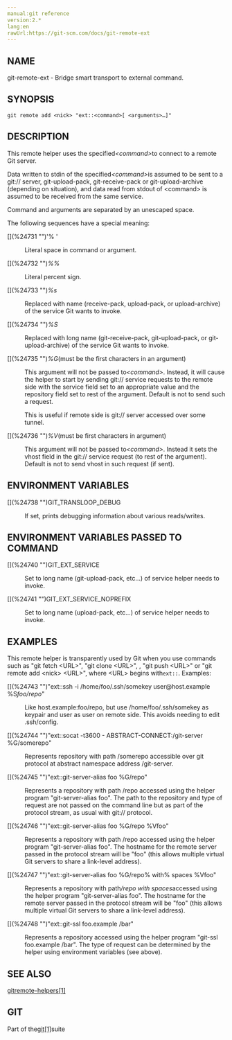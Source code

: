 ```yaml
---
manual:git reference
version:2.*
lang:en
rawUrl:https://git-scm.com/docs/git-remote-ext
---
```



## [](%24728 "")NAME<a name="_name"></a>


git-remote-ext - Bridge smart transport to external command.





## [](%24729 "")SYNOPSIS<a name="_synopsis"></a>

```
git remote add <nick> "ext::<command>[ <arguments>…​]"
```




## [](%24730 "")DESCRIPTION<a name="_description"></a>


This remote helper uses the specified<em>&lt;command&gt;</em>to connect to a remote Git server.




Data written to stdin of the specified<em>&lt;command&gt;</em>is assumed to be sent to a git:// server, git-upload-pack, git-receive-pack or git-upload-archive (depending on situation), and data read from stdout of &lt;command&gt; is assumed to be received from the same service.




Command and arguments are separated by an unescaped space.




The following sequences have a special meaning:


<dl><dt id='git-remote-ext-'>[](%24731 "")&#39;% &#39;</dt><dd>

Literal space in command or argument.

</dd><dt id='git-remote-ext-emem'>[](%24732 "")<em>%%</em></dt><dd>

Literal percent sign.

</dd><dt id='git-remote-ext-emsem'>[](%24733 "")<em>%s</em></dt><dd>

Replaced with name (receive-pack, upload-pack, or upload-archive) of the service Git wants to invoke.

</dd><dt id='git-remote-ext-emSem'>[](%24734 "")<em>%S</em></dt><dd>

Replaced with long name (git-receive-pack, git-upload-pack, or git-upload-archive) of the service Git wants to invoke.

</dd><dt id='git-remote-ext-emGemmustbethefirstcharactersinanargument'>[](%24735 "")<em>%G</em>(must be the first characters in an argument)</dt><dd>

This argument will not be passed to<em>&lt;command&gt;</em>. Instead, it will cause the helper to start by sending git:// service requests to the remote side with the service field set to an appropriate value and the repository field set to rest of the argument. Default is not to send such a request.



This is useful if remote side is git:// server accessed over some tunnel.


</dd><dt id='git-remote-ext-emVemmustbefirstcharactersinargument'>[](%24736 "")<em>%V</em>(must be first characters in argument)</dt><dd>

This argument will not be passed to<em>&lt;command&gt;</em>. Instead it sets the vhost field in the git:// service request (to rest of the argument). Default is not to send vhost in such request (if sent).

</dd></dl>



## [](%24737 "")ENVIRONMENT VARIABLES<a name="_environment_variables"></a>
<dl><dt id='git-remote-ext-GITTRANSLOOPDEBUG'>[](%24738 "")GIT_TRANSLOOP_DEBUG</dt><dd>

If set, prints debugging information about various reads/writes.

</dd></dl>



## [](%24739 "")ENVIRONMENT VARIABLES PASSED TO COMMAND<a name="_environment_variables_passed_to_command"></a>
<dl><dt id='git-remote-ext-GITEXTSERVICE'>[](%24740 "")GIT_EXT_SERVICE</dt><dd>

Set to long name (git-upload-pack, etc…​) of service helper needs to invoke.

</dd><dt id='git-remote-ext-GITEXTSERVICENOPREFIX'>[](%24741 "")GIT_EXT_SERVICE_NOPREFIX</dt><dd>

Set to long name (upload-pack, etc…​) of service helper needs to invoke.

</dd></dl>



## [](%24742 "")EXAMPLES<a name="_examples"></a>


This remote helper is transparently used by Git when you use commands such as &quot;git fetch &lt;URL&gt;&quot;, &quot;git clone &lt;URL&gt;&quot;, , &quot;git push &lt;URL&gt;&quot; or &quot;git remote add &lt;nick&gt; &lt;URL&gt;&quot;, where &lt;URL&gt; begins with`ext::`. Examples:


<dl><dt id='git-remote-ext-extssh-ihomefoosshsomekeyuser64hostexampleSemfoorepoem'>[](%24743 "")&quot;ext::ssh -i /home/foo/.ssh/somekey user@host.example %S<em>foo/repo</em>&quot;</dt><dd>

Like host.example:foo/repo, but use /home/foo/.ssh/somekey as keypair and user as user on remote side. This avoids needing to edit .ssh/config.

</dd><dt id='git-remote-ext-extsocat-t3600-ABSTRACT-CONNECTgit-serverGsomerepo'>[](%24744 "")&quot;ext::socat -t3600 - ABSTRACT-CONNECT:/git-server %G/somerepo&quot;</dt><dd>

Represents repository with path /somerepo accessible over git protocol at abstract namespace address /git-server.

</dd><dt id='git-remote-ext-extgit-server-aliasfooGrepo'>[](%24745 "")&quot;ext::git-server-alias foo %G/repo&quot;</dt><dd>

Represents a repository with path /repo accessed using the helper program &quot;git-server-alias foo&quot;. The path to the repository and type of request are not passed on the command line but as part of the protocol stream, as usual with git:// protocol.

</dd><dt id='git-remote-ext-extgit-server-aliasfooGrepoVfoo'>[](%24746 "")&quot;ext::git-server-alias foo %G/repo %Vfoo&quot;</dt><dd>

Represents a repository with path /repo accessed using the helper program &quot;git-server-alias foo&quot;. The hostname for the remote server passed in the protocol stream will be &quot;foo&quot; (this allows multiple virtual Git servers to share a link-level address).

</dd><dt id='git-remote-ext-extgit-server-aliasfooGrepowithspacesVfoo'>[](%24747 "")&quot;ext::git-server-alias foo %G/repo% with% spaces %Vfoo&quot;</dt><dd>

Represents a repository with path<em>/repo with spaces</em>accessed using the helper program &quot;git-server-alias foo&quot;. The hostname for the remote server passed in the protocol stream will be &quot;foo&quot; (this allows multiple virtual Git servers to share a link-level address).

</dd><dt id='git-remote-ext-extgit-sslfooexamplebar'>[](%24748 "")&quot;ext::git-ssl foo.example /bar&quot;</dt><dd>

Represents a repository accessed using the helper program &quot;git-ssl foo.example /bar&quot;. The type of request can be determined by the helper using environment variables (see above).

</dd></dl>



## [](%24749 "")SEE ALSO<a name="_see_also"></a>


[gitremote-helpers[1]](%6457 "")





## [](%24750 "")GIT<a name="_git"></a>


Part of the[git[1]](%2248 "")suite





